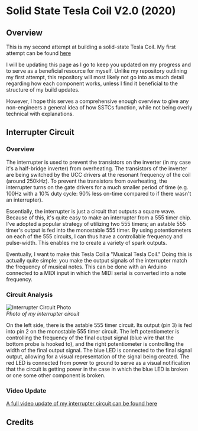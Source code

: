 # Solid State Tesla Coil V2.0 (2020)

## Overview 
This is my second attempt at building a solid-state Tesla Coil. My first attempt can be found [here](https://github.com/zakwerd/Musical-Solid-State-Tesla-Coil-2019-)

I will be updating this page as I go to keep you updated on my progress and to serve as a beneficial resource for myself. Unlike my repository outlining my first attempt, this repository will most likely not go into as much detail regarding how each component works, unless I find it beneficial to the structure of my build updates.

However, I hope this serves a comprehensive enough overview to give any non-engineers a general idea of how SSTCs function, while not being overly technical with explanations.

## Interrupter Circuit 

### Overview  
The interrupter is used to prevent the transistors on the inverter (in my case it's a half-bridge inverter) from overheating. The transistors of the inverter are being switched by the UCC drivers at the resonant frequency of the coil (around 250kHz). To prevent the transistors from overheating, the interrupter turns on the gate drivers for a much smaller period of time (e.g. 100Hz with a 10% duty cycle: 90% less on-time compared to if there wasn't an interrupter).

Essentially, the interrupter is just a circuit that outputs a square wave. Because of this, it's quite easy to make an interrupter from a 555 timer chip. I've adopted a popular strategy of utilizing two 555 timers; an astable 555 timer's output is fed into the monostable 555 timer. By using potentiometers on each of the 555 circuits, I can thus have a controllable frequency and pulse-width. This enables me to create a variety of spark outputs.

Eventually, I want to make this Tesla Coil a "Musical Tesla Coil." Doing this is actually quite simple: you make the output signals of the interrupter match the frequency of musical notes. This can be done with an Arduino connected to a MIDI input in which the MIDI serial is converted into a note frequency.

### Circuit Analysis

![Interrupter Circuit Photo](https://user-images.githubusercontent.com/59108656/94471951-dc644d00-017e-11eb-86b4-4a0f826d36bd.png)  
*Photo of my interrupter circuit*  

On the left side, there is the astable 555 timer circuit. Its output (pin 3) is fed into pin 2 on the monostable 555 timer circuit. The left potentiometer is controlling the frequency of the final output signal (blue wire that the bottom probe is hooked to), and the right potentiometer is controlling the width of the final output signal. The blue LED is connected to the final signal output, allowing for a visual representation of the signal being created. The red LED is connected from power to ground to serve as a visual notification that the circuit is getting power in the case in which the blue LED is broken or one some other component is broken.


### Video Update
[A full video update of my interrupter circuit can be found here](https://www.youtube.com/watch?v=m8oV7pfkEEA&t=31s&ab_channel=MajorityBonePodcast)


## Credits

